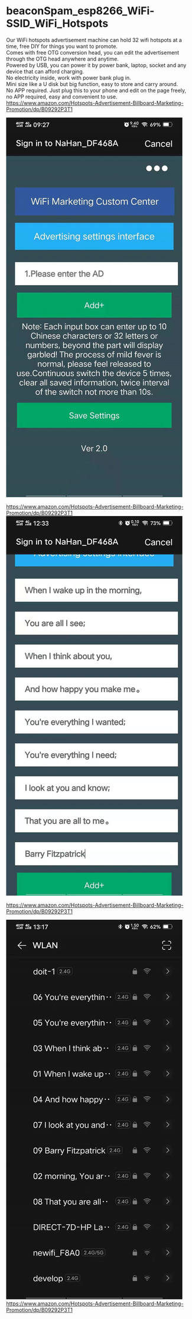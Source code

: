 # beaconSpam_esp8266_WiFi-SSID_WiFi_Hotspots
 Our WiFi hotspots advertisement machine can hold 32 wifi hotspots at a time, free DIY for things you want to promote. <br/>
 Comes with free OTG conversion head, you can edit the advertisement through the OTG head anywhere and anytime.
 <br/>Powered by USB, you can power it by power bank, laptop, socket and any device that can afford charging.
 <br/>No electricity inside, work with power bank plug in. 
 <br/>Mini size like a U disk but big function, easy to store and carry around.
 <br/>No APP required. Just plug this to your phone and edit on the page freely, no APP required, easy and convenient to use.<br/> 
 https://www.amazon.com/Hotspots-Advertisement-Billboard-Marketing-Promotion/dp/B09292P3T1

 ![Setting 1](https://github.com/SmartArduino/beaconSpam_esp8266_WiFi-SSID_WiFi_Hotspots/blob/main/1.jpg )

 https://www.amazon.com/Hotspots-Advertisement-Billboard-Marketing-Promotion/dp/B09292P3T1
 ![Setting 2](https://github.com/SmartArduino/beaconSpam_esp8266_WiFi-SSID_WiFi_Hotspots/blob/main/2.jpg )
 
  https://www.amazon.com/Hotspots-Advertisement-Billboard-Marketing-Promotion/dp/B09292P3T1

![Effect Mobile](https://github.com/SmartArduino/beaconSpam_esp8266_WiFi-SSID_WiFi_Hotspots/blob/main/3.jpg )
 https://www.amazon.com/Hotspots-Advertisement-Billboard-Marketing-Promotion/dp/B09292P3T1
